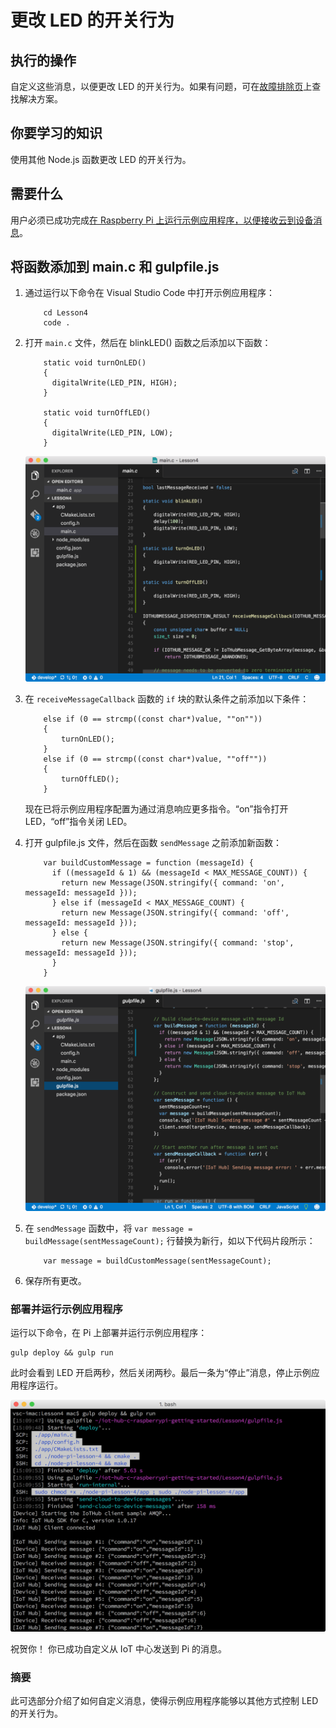 <properties
    pageTitle="可选：更改 LED 的开关行为 | Azure"
    description="自定义这些消息，以更改 LED 的开关行为。"
    services="iot-hub"
    documentationcenter=""
    author="shizn"
    manager="timtl"
    tags=""
    keywords="使用 raspberry pi 的控制 led, raspberry pi led 控制, raspberry pi 控制 led" />
<tags
    ms.assetid="0201b8ed-d5e6-4445-9a4d-1305003d1eff"
    ms.service="iot-hub"
    ms.devlang="c"
    ms.topic="article"
    ms.tgt_pltfrm="na"
    ms.workload="na"
    ms.date="11/28/2016"
    wacn.date="01/06/2017"
    ms.author="xshi" />  


# 更改 LED 的开关行为
## 执行的操作
自定义这些消息，以便更改 LED 的开关行为。如果有问题，可在[故障排除页](/documentation/articles/iot-hub-raspberry-pi-kit-c-troubleshooting/)上查找解决方案。

## 你要学习的知识
使用其他 Node.js 函数更改 LED 的开关行为。

## 需要什么
用户必须已成功完成[在 Raspberry Pi 上运行示例应用程序，以便接收云到设备消息](/documentation/articles/iot-hub-raspberry-pi-kit-c-lesson4-send-cloud-to-device-messages/)。

## 将函数添加到 main.c 和 gulpfile.js
1. 通过运行以下命令在 Visual Studio Code 中打开示例应用程序：

   
           cd Lesson4
           code .
   
2. 打开 `main.c` 文件，然后在 blinkLED() 函数之后添加以下函数：

   
           static void turnOnLED()
           {
             digitalWrite(LED_PIN, HIGH);
           }
        
           static void turnOffLED()
           {
             digitalWrite(LED_PIN, LOW);
           }
   

    ![添加了函数的 main.c 文件](./media/iot-hub-raspberry-pi-lessons/lesson4/updated_app_c.png)  

3. 在 `receiveMessageCallback` 函数的 `if` 块的默认条件之前添加以下条件：

   
           else if (0 == strcmp((const char*)value, ""on""))
           {
               turnOnLED();
           }
           else if (0 == strcmp((const char*)value, ""off""))
           {
               turnOffLED();
           }
   

    现在已将示例应用程序配置为通过消息响应更多指令。“on”指令打开 LED，“off”指令关闭 LED。
4. 打开 gulpfile.js 文件，然后在函数 `sendMessage` 之前添加新函数：

   
           var buildCustomMessage = function (messageId) {
             if ((messageId & 1) && (messageId < MAX_MESSAGE_COUNT)) {
               return new Message(JSON.stringify({ command: 'on', messageId: messageId }));
             } else if (messageId < MAX_MESSAGE_COUNT) {
               return new Message(JSON.stringify({ command: 'off', messageId: messageId }));
             } else {
               return new Message(JSON.stringify({ command: 'stop', messageId: messageId }));
             }
           }
   

    ![增加了函数的 Gulpfile.js 文件](./media/iot-hub-raspberry-pi-lessons/lesson4/updated_gulpfile_c.png)  

5. 在 `sendMessage` 函数中，将 `var message = buildMessage(sentMessageCount);` 行替换为新行，如以下代码片段所示：

   
           var message = buildCustomMessage(sentMessageCount);
   
6. 保存所有更改。

### 部署并运行示例应用程序
运行以下命令，在 Pi 上部署并运行示例应用程序：


	gulp deploy && gulp run


此时会看到 LED 开启两秒，然后关闭两秒。最后一条为“停止”消息，停止示例应用程序运行。

![包含开关消息的示例应用程序](./media/iot-hub-raspberry-pi-lessons/lesson4/gulp_on_and_off_c.png)  


祝贺你！ 你已成功自定义从 IoT 中心发送到 Pi 的消息。

### 摘要
此可选部分介绍了如何自定义消息，使得示例应用程序能够以其他方式控制 LED 的开关行为。

<!---HONumber=Mooncake_0103_2017-->